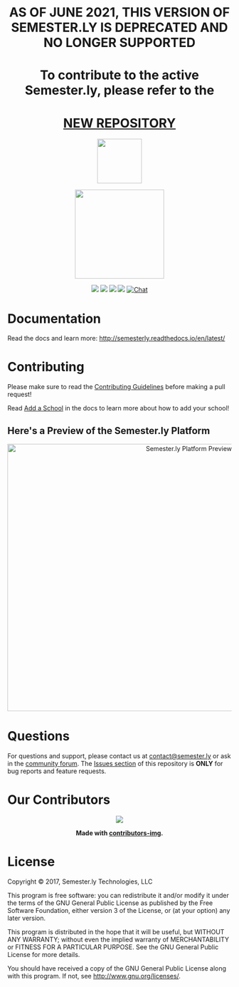 <h1 align="center">AS OF JUNE 2021, THIS VERSION OF SEMESTER.LY IS DEPRECATED AND NO LONGER SUPPORTED</h1>
<h1 align="center">To contribute to the active Semester.ly, please refer to the</h1>
<h1 align="center"><a href="https://github.com/jhuopensource/semesterly" target="_blank">NEW REPOSITORY</a></h1>

<p align="center"><a href="https://semester.ly" target="_blank"><img width="100"src="https://semester.ly/static/img/logo2.0-32x32.png"></a></p>
<p align="center"><a href="https://semester.ly" target="_blank"><img width="200" src="http://i.imgur.com/9mMP9bY.png"/></a></p>

<p align="center">
  <a href="https://travis-ci.com/jhuopensource/semesterly"><img src="https://api.travis-ci.com/jhuopensource/semesterly.svg?branch=master"></a>
  <a href="https://www.gnu.org/licenses/gpl-3.0"><img src="https://img.shields.io/badge/License-GPL%20v3-blue.svg"/></a>
  <a href="https://github.com/jhuopensource/semesterly/pulls"><img src="https://img.shields.io/badge/PRs-welcome-brightgreen.svg"/></a>
  <a href="http://semesterly.readthedocs.io/en/latest/"><img src="https://readthedocs.org/projects/docs/badge/?version=latest"/></a>
  <a href="https://discord.gg/txYbphsAV7"><img src="https://img.shields.io/badge/chat-on%20discord-7289da.svg?sanitize=true" alt="Chat"></a>
</p>

# Documentation

Read the docs and learn more: http://semesterly.readthedocs.io/en/latest/

# Contributing

Please make sure to read the [Contributing Guidelines](https://github.com/jhuopensource/semesterly/blob/master/docs/contributing.rst#how-to-contribute) before making a pull request!

Read [Add a School](https://semesterly.readthedocs.io/en/latest/addaschool.html) in the docs to learn more about how to add your school!

## Here's a Preview of the Semester.ly Platform

<p align="center"><img src="http://i.imgur.com/G543QPJ.jpg" width="800" height="600" alt="Semester.ly Platform Preview"></p>

# Questions

For questions and support, please contact us at <contact@semester.ly> or ask in the [community forum](https://discord.gg/txYbphsAV7). The [Issues section](https://github.com/jhuopensource/semesterly/issues) of this repository is **ONLY** for bug reports and feature requests.

# Our Contributors
<div align="center">
  <a href="https://github.com/jhuopensource/semesterly/graphs/contributors">
    <img src="https://contrib.rocks/image?repo=jhuopensource/semesterly" />
  </a>
</div>

<p align="center" style="font-weight:bold">
Made with <a href="https://contrib.rocks/preview?repo=jhuopensource%2Fsemesterly">contributors-img</a>.
</p>

# License

Copyright © 2017, Semester.ly Technologies, LLC

This program is free software: you can redistribute it and/or modify
it under the terms of the GNU General Public License as published by
the Free Software Foundation, either version 3 of the License, or
(at your option) any later version.

This program is distributed in the hope that it will be useful,
but WITHOUT ANY WARRANTY; without even the implied warranty of
MERCHANTABILITY or FITNESS FOR A PARTICULAR PURPOSE.  See the
GNU General Public License for more details.

You should have received a copy of the GNU General Public License
along with this program.  If not, see <http://www.gnu.org/licenses/>.
